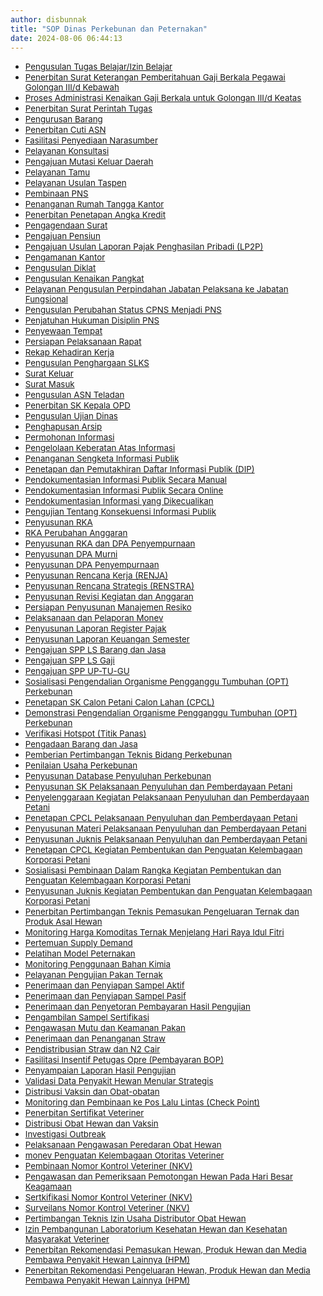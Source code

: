 ```yaml
---
author: disbunnak
title: "SOP Dinas Perkebunan dan Peternakan"
date: 2024-08-06 06:44:13
---
```

<ul>
<li><a href="https://drive.google.com/file/d/1ZX_QF40X-jqksgqyYNrECV7mA5f4j2S3/view?usp=drive_link" target="_blank" rel="noopener"><span style="font-size: 10pt;">Pengusulan Tugas Belajar/Izin Belajar</span></a></li>
<li><a href="https://drive.google.com/file/d/1cOONkeWBZSCUAiFMDnypBznrQ2shjg_1/view?usp=drive_link" target="_blank" rel="noopener"><span style="font-size: 10pt;"><span style="font-size: 13.3333px;">Penerbitan Surat Keterangan Pemberitahuan Gaji Berkala Pegawai Golongan III/d Kebawah</span></span></a></li>
<li><a href="https://drive.google.com/file/d/123YX1_YwLpToBaYhceOGCk5nH3dWwq9n/view?usp=drive_link" target="_blank" rel="noopener"><span style="font-size: 10pt;">Proses Administrasi Kenaikan Gaji Berkala untuk Golongan III/d Keatas</span></a></li>
<li><a href="https://drive.google.com/file/d/1zYLSV4nDluksHXAm1UskMaqZex-24G4L/view?usp=drive_link" target="_blank" rel="noopener"><span style="font-size: 10pt;">Penerbitan Surat Perintah Tugas</span></a></li>
<li><a href="https://drive.google.com/file/d/129DJBus8vTdFxOOuIb-tkfl08s6atuB4/view?usp=drive_link" target="_blank" rel="noopener"><span style="font-size: 10pt;">Pengurusan Barang</span></a></li>
<li><a href="https://drive.google.com/file/d/1LGAE41MnNgi7q9ZY_MU6XTQMGZyJL--l/view?usp=drive_link" target="_blank" rel="noopener"><span style="font-size: 10pt;">Penerbitan Cuti ASN</span></a></li>
<li><a href="https://drive.google.com/file/d/1Nn-epPic06SD2kx1WCPNPwQjV6e_Tut8/view?usp=drive_link" target="_blank" rel="noopener"><span style="font-size: 10pt;">Fasilitasi Penyediaan Narasumber</span></a></li>
<li><a href="https://drive.google.com/file/d/18v3KJRNMT2y5mLEGNhq2rbfN7r4VfkTq/view?usp=drive_link" target="_blank" rel="noopener"><span style="font-size: 10pt;">Pelayanan Konsultasi</span></a></li>
<li><a href="https://drive.google.com/file/d/1bVwN7vaUWeMNoQuI55JRF_cCitOyIhxf/view?usp=drive_link" target="_blank" rel="noopener"><span style="font-size: 10pt;">Pengajuan Mutasi Keluar Daerah</span></a></li>
<li><a href="https://drive.google.com/file/d/15DW1uJu7Kg7TGxKtqqQ1ALaTAI81ufPh/view?usp=drive_link" target="_blank" rel="noopener"><span style="font-size: 10pt;">Pelayanan Tamu</span></a></li>
<li><a href="https://drive.google.com/file/d/1L3p5sCM_XqUyrYe6FY83UGQSmPRk8hDo/view?usp=drive_link" target="_blank" rel="noopener"><span style="font-size: 10pt;">Pelayanan Usulan Taspen</span></a></li>
<li><a href="https://drive.google.com/file/d/1JAow_DaB_gzADK8C4xw3bOA9rgf2eE5n/view?usp=drive_link" target="_blank" rel="noopener"><span style="font-size: 10pt;">Pembinaan PNS</span></a></li>
<li><a href="https://drive.google.com/file/d/1NfmZeokAjJWYDj44xsin06Z2NvwQkMGE/view?usp=drive_link" target="_blank" rel="noopener"><span style="font-size: 10pt;">Penanganan Rumah Tangga Kantor</span></a></li>
<li><a href="https://drive.google.com/file/d/1NdwHIMnx9dcuQrwMUF0l89MGKQLJrSOu/view?usp=drive_link" target="_blank" rel="noopener"><span style="font-size: 10pt;">Penerbitan Penetapan Angka Kredit</span></a></li>
<li><a href="https://drive.google.com/file/d/14hPpPy9kOFAlkoHF5Qkld_JwQr4IcdCQ/view?usp=drive_link" target="_blank" rel="noopener"><span style="font-size: 10pt;">Pengagendaan Surat</span></a></li>
<li><a href="https://drive.google.com/file/d/1PSGC6CHepB_Ik8l1onrz3tV43NHoA2Nl/view?usp=drive_link" target="_blank" rel="noopener"><span style="font-size: 10pt;">Pengajuan Pensiun</span></a></li>
<li><a href="https://drive.google.com/file/d/1DPar3Qvz6mW54SOCpW66yjYArMbtuGDp/view?usp=drive_link" target="_blank" rel="noopener"><span style="font-size: 10pt;">Pengajuan Usulan Laporan Pajak Penghasilan Pribadi (LP2P)</span></a></li>
<li><a href="https://drive.google.com/file/d/1z6DKRGiqmgdluaVk_ltAhUbNgL0nCFCg/view?usp=drive_link" target="_blank" rel="noopener"><span style="font-size: 10pt;">Pengamanan Kantor</span></a></li>
<li><a href="https://drive.google.com/file/d/19Xwiwlh0Si7WkANiXnghsJsqUqXewPas/view?usp=drive_link" target="_blank" rel="noopener"><span style="font-size: 10pt;">Pengusulan Diklat</span></a></li>
<li><a href="https://drive.google.com/file/d/1VLD1QOlRx7vBWVEugWXwAVmwutDXUiU5/view?usp=drive_link" target="_blank" rel="noopener"><span style="font-size: 10pt;">Pengusulan Kenaikan Pangkat</span></a></li>
<li><a href="https://drive.google.com/file/d/1geG2XbFZo3IwFmBtuermMG19tz_SDX6V/view?usp=drive_link" target="_blank" rel="noopener"><span style="font-size: 10pt;">Pelayanan Pengusulan Perpindahan Jabatan Pelaksana ke Jabatan Fungsional</span></a></li>
<li><a href="https://drive.google.com/file/d/1_iL_cw0WvbjBc0LUS5G5jeTaLLZmELzS/view?usp=drive_link" target="_blank" rel="noopener"><span style="font-size: 10pt;">Pengusulan Perubahan Status CPNS Menjadi PNS</span></a></li>
<li><a href="https://drive.google.com/file/d/1V6gW_gGoCS5mRpQPIRaNlWELmum4jJbF/view?usp=drive_link" target="_blank" rel="noopener"><span style="font-size: 10pt;">Penjatuhan Hukuman Disiplin PNS</span></a></li>
<li><a href="https://drive.google.com/file/d/1tnjBZ7W3PjL1w9syNBTBT1Nk2Q5nZABS/view?usp=drive_link" target="_blank" rel="noopener"><span style="font-size: 10pt;">Penyewaan Tempat</span></a></li>
<li><a href="https://drive.google.com/file/d/1uPXzHqJFjSe3UHeXLpVASdvH-dPHW6O8/view?usp=drive_link" target="_blank" rel="noopener"><span style="font-size: 10pt;">Persiapan Pelaksanaan Rapat</span></a></li>
<li><a href="https://drive.google.com/file/d/1gU6r3tXMTtIgQzs6o9YBcdqEDf2iXzDx/view?usp=drive_link" target="_blank" rel="noopener"><span style="font-size: 10pt;">Rekap Kehadiran Kerja</span></a></li>
<li><a href="https://drive.google.com/file/d/1SgroO8AzxYUYlDALymUE31z63u2XfxTi/view?usp=drive_link" target="_blank" rel="noopener"><span style="font-size: 10pt;">Pengusulan Penghargaan SLKS</span></a></li>
<li><a href="https://drive.google.com/file/d/1AZWJcQA_vI03NkDV0SOa576P6PB0zu8P/view?usp=drive_link" target="_blank" rel="noopener"><span style="font-size: 10pt;">Surat Keluar</span></a></li>
<li><a href="https://drive.google.com/file/d/14JsWzBz52KCsnNW-BbDAvVnuoNiaN22l/view?usp=drive_link" target="_blank" rel="noopener"><span style="font-size: 10pt;">Surat Masuk</span></a></li>
<li><a href="https://drive.google.com/file/d/1wn0zNO3nH2dcF-T_TmQibGDdTYxtACdB/view?usp=drive_link" target="_blank" rel="noopener"><span style="font-size: 10pt;">Pengusulan ASN Teladan</span></a></li>
<li><a href="https://drive.google.com/file/d/1BBXslZcBjVNmuqsMClZzIHpi0_jiHxIC/view?usp=drive_link" target="_blank" rel="noopener"><span style="font-size: 10pt;">Penerbitan SK Kepala OPD</span></a></li>
<li><a href="https://drive.google.com/file/d/1DW0FPp2rxeSW1PV-5MJAWJc331AhTlxy/view?usp=drive_link" target="_blank" rel="noopener"><span style="font-size: 10pt;">Pengusulan Ujian Dinas</span></a></li>
<li><a href="https://drive.google.com/file/d/1mqgl4BOCnCXXNtXoQczsGx9Tk6OMlrKB/view?usp=drive_link" target="_blank" rel="noopener"><span style="font-size: 10pt;">Penghapusan Arsip</span></a></li>
<li><a href="https://drive.google.com/file/d/1AiscQfOxPbDf1FWpJtTZKJWaGhV1XAeC/view?usp=drive_link" target="_blank" rel="noopener"><span style="font-size: 10pt;">Permohonan Informasi</span></a></li>
<li><a href="https://drive.google.com/file/d/1gotmh3U59SxFyD6ANaA5qyatxVAsR6RP/view?usp=drive_link" target="_blank" rel="noopener"><span style="font-size: 10pt;">Pengelolaan Keberatan Atas Informasi</span></a></li>
<li><a href="https://drive.google.com/file/d/1qz98Bo0-asNVZTyjHxWGozGKDV-LSR2Y/view?usp=drive_link" target="_blank" rel="noopener"><span style="font-size: 10pt;">Penanganan Sengketa Informasi Publik</span></a></li>
<li><a href="https://drive.google.com/file/d/1yDndnu6rKXSrdD7PMfHiwFsMBhLi09P1/view?usp=drive_link" target="_blank" rel="noopener"><span style="font-size: 10pt;">Penetapan dan Pemutakhiran Daftar Informasi Publik (DIP)</span></a></li>
<li><a href="https://drive.google.com/file/d/1PbLu34OHoHuyTmyOiyvvDoHztDL0hPDS/view?usp=drive_link" target="_blank" rel="noopener"><span style="font-size: 10pt;">Pendokumentasian Informasi Publik Secara Manual</span></a></li>
<li><a href="https://drive.google.com/file/d/1wQaUjFxqA74JlPLB77DV6hKmuanMBpVk/view?usp=drive_link" target="_blank" rel="noopener"><span style="font-size: 10pt;">Pendokumentasian Informasi Publik Secara Online</span></a></li>
<li><a href="https://drive.google.com/file/d/1diUCv5IYeMYp-asvfMTmcEPicpMFImcn/view?usp=drive_link" target="_blank" rel="noopener"><span style="font-size: 10pt;">Pendokumentasian Informasi yang Dikecualikan</span></a></li>
<li><a href="https://drive.google.com/file/d/16uTwcXC6KKZAjbSZtIlVNVuH9VUYzrDZ/view?usp=drive_link" target="_blank" rel="noopener"><span style="font-size: 10pt;">Pengujian Tentang Konsekuensi Informasi Publik</span></a></li>
<li><a href="https://drive.google.com/file/d/1AgDwiHJGeefmqplYtIBMa5ZMkjBzAJZM/view?usp=drive_link" target="_blank" rel="noopener"><span style="font-size: 10pt;">Penyusunan RKA</span></a></li>
<li><a href="https://drive.google.com/file/d/1PlMFgPIkbn-7g-Dv7w3xEuftqu4_KNoD/view?usp=drive_link" target="_blank" rel="noopener"><span style="font-size: 10pt;">RKA Perubahan Anggaran</span></a></li>
<li><a href="https://drive.google.com/file/d/1hop3S3IEZqBtKwmCS6LGvXk5e1fb_UNv/view?usp=drive_link" target="_blank" rel="noopener"><span style="font-size: 10pt;">Penyusunan RKA dan DPA Penyempurnaan</span></a></li>
<li><a href="https://drive.google.com/file/d/1pkdAqcOgHXC8vbk3Gz4BiXtIylLTH6NF/view?usp=drive_link" target="_blank" rel="noopener"><span style="font-size: 10pt;">Penyusunan DPA Murni</span></a></li>
<li><a href="https://drive.google.com/file/d/1E3d5AErmVTl1g02hguLb-z9YPfjLFeQU/view?usp=drive_link" target="_blank" rel="noopener"><span style="font-size: 10pt;">Penyusunan DPA Penyempurnaan</span></a></li>
<li><a href="https://drive.google.com/file/d/10YajGNTWs7s6sbuX9irmujFFd1d_NOEg/view?usp=drive_link" target="_blank" rel="noopener"><span style="font-size: 10pt;">Penyusunan Rencana Kerja (RENJA)</span></a></li>
<li><a href="https://drive.google.com/file/d/1Iebcdj9g9JyDR4EnXzZyyTxmUPsjcyLJ/view?usp=drive_link" target="_blank" rel="noopener"><span style="font-size: 10pt;">Penyusunan Rencana Strategis (RENSTRA)</span></a></li>
<li><a href="https://drive.google.com/file/d/1mDzo16N0abZK5s2HUY-ZdVwpcFfwceDq/view?usp=drive_link" target="_blank" rel="noopener"><span style="font-size: 10pt;">Penyusunan Revisi Kegiatan dan Anggaran</span></a></li>
<li><a href="https://drive.google.com/file/d/1wLXHJOvJTKd37EmeFih1-LoWPl5yIAob/view?usp=drive_link" target="_blank" rel="noopener"><span style="font-size: 10pt;">Persiapan Penyusunan Manajemen Resiko</span></a></li>
<li><a href="https://drive.google.com/file/d/1clsLNJE9aiUwkGU4kc9xFRVhwmJTyPJZ/view?usp=drive_link" target="_blank" rel="noopener"><span style="font-size: 10pt;">Pelaksanaan dan Pelaporan Monev</span></a></li>
<li><a href="https://drive.google.com/file/d/1GlIa_GPIRnNgiZmlBCeZa1ESurnbMFbE/view?usp=drive_link" target="_blank" rel="noopener"><span style="font-size: 10pt;">Penyusunan Laporan Register Pajak</span></a></li>
<li><a href="https://drive.google.com/file/d/1ykwjGI3FZEix8tJetkK7TZkgW98ocnnd/view?usp=drive_link" target="_blank" rel="noopener"><span style="font-size: 10pt;">Penyusunan Laporan Keuangan Semester</span></a></li>
<li><a href="https://drive.google.com/file/d/1AxA4jSGni6Y9HNxb6PoPZsrXkWku4WFg/view?usp=drive_link" target="_blank" rel="noopener"><span style="font-size: 10pt;">Pengajuan SPP LS Barang dan Jasa</span></a></li>
<li><a href="https://drive.google.com/file/d/1z_LnldSaiac8BGI8Kqe7BypfCBLV3ya6/view?usp=drive_link" target="_blank" rel="noopener"><span style="font-size: 10pt;">Pengajuan SPP LS Gaji</span></a></li>
<li><a href="https://drive.google.com/file/d/15jZS_HpBhhgKnhMBE6fU5fhIJhSUL9Od/view?usp=drive_link" target="_blank" rel="noopener"><span style="font-size: 10pt;">Pengajuan SPP UP-TU-GU</span></a></li>
<li><a href="https://drive.google.com/file/d/12PjKIRfcGwcBQ7kayrC3LPaIxvji8n4y/view?usp=drive_link" target="_blank" rel="noopener"><span style="font-size: 10pt;">Sosialisasi Pengendalian Organisme Pengganggu Tumbuhan (OPT) Perkebunan</span></a></li>
<li><a href="https://drive.google.com/file/d/1a6rzpAmXsWCaswOeSRDiEhdxAoegUsjM/view?usp=drive_link" target="_blank" rel="noopener"><span style="font-size: 10pt;">Penetapan SK Calon Petani Calon Lahan (CPCL)</span></a></li>
<li><a href="https://drive.google.com/file/d/1bKsyZdE3Mi93XtjuyPSQtrUebFSWIMee/view?usp=drive_link" target="_blank" rel="noopener"><span style="font-size: 10pt;">Demonstrasi Pengendalian Organisme Pengganggu Tumbuhan (OPT) Perkebunan</span></a></li>
<li><a href="https://drive.google.com/file/d/1dDeIZAMHCEQ94_HCHur9xndD_aaJzVjK/view?usp=drive_link" target="_blank" rel="noopener"><span style="font-size: 10pt;">Verifikasi Hotspot (Titik Panas)</span></a></li>
<li><a href="https://drive.google.com/file/d/1jPQvniipP5npYKqXCW7vxoqhMf90RCOt/view?usp=drive_link" target="_blank" rel="noopener"><span style="font-size: 10pt;">Pengadaan Barang dan Jasa</span></a></li>
<li><a href="https://drive.google.com/file/d/1wzVPszs6CMgwkOUcjUXsZ4MAPGpBh4PB/view?usp=drive_link" target="_blank" rel="noopener"><span style="font-size: 10pt;">Pemberian Pertimbangan Teknis Bidang Perkebunan</span></a></li>
<li><a href="https://drive.google.com/file/d/1yQFzw7zuHYHUFX3t-xFAk8J6KGVyW0Ju/view?usp=drive_link" target="_blank" rel="noopener"><span style="font-size: 10pt;">Penilaian Usaha Perkebunan</span></a></li>
<li><a href="https://drive.google.com/file/d/1qLiU98PnFSxH446St0PCa00d4G3cA33y/view?usp=drive_link" target="_blank" rel="noopener"><span style="font-size: 10pt;">Penyusunan Database Penyuluhan Perkebunan</span></a></li>
<li><a href="https://drive.google.com/file/d/10oyzDbGDzyJZ_-m8h6PEBDI6h4Ni4-2H/view?usp=drive_link" target="_blank" rel="noopener"><span style="font-size: 10pt;">Penyusunan SK Pelaksanaan Penyuluhan dan Pemberdayaan Petani</span></a></li>
<li><a href="https://drive.google.com/file/d/1l_Ejgf_9kU-_g7DZDgyiVf6pX0ZiuVeJ/view?usp=drive_link" target="_blank" rel="noopener"><span style="font-size: 10pt;">Penyelenggaraan Kegiatan Pelaksanaan Penyuluhan dan Pemberdayaan Petani</span></a></li>
<li><a href="https://drive.google.com/file/d/1n_iEI7MB40kVnwdXTKWWWFjhCNGpDrsk/view?usp=drive_link" target="_blank" rel="noopener"><span style="font-size: 10pt;">Penetapan CPCL Pelaksanaan Penyuluhan dan Pemberdayaan Petani</span></a></li>
<li><a href="https://drive.google.com/file/d/1ldP_At-rsG0n_ZgEM-A6RIr3f-sqECjQ/view?usp=drive_link" target="_blank" rel="noopener"><span style="font-size: 10pt;">Penyusunan Materi Pelaksanaan Penyuluhan dan Pemberdayaan Petani</span></a></li>
<li><a href="https://drive.google.com/file/d/1ALO7v9sJbfAQPKLeYd6IPN7Pc_CTKdIm/view?usp=drive_link" target="_blank" rel="noopener"><span style="font-size: 10pt;">Penyusunan Juknis&nbsp;</span><span style="font-size: 13.3333px;">Pelaksanaan Penyuluhan dan Pemberdayaan Petani</span></a></li>
<li><a href="https://drive.google.com/file/d/1doIRM1Dk6sdwehbjVT2UZa2a-bzSIjil/view?usp=drive_link" target="_blank" rel="noopener"><span style="font-size: 13.3333px;">Penetapan CPCL Kegiatan Pembentukan dan Penguatan Kelembagaan Korporasi Petani</span></a></li>
<li><a href="https://drive.google.com/file/d/1GouHmsjgpC5oT-vaOSr_TJXak47e1O0H/view?usp=drive_link" target="_blank" rel="noopener"><span style="font-size: 13.3333px;">Sosialisasi Pembinaan Dalam Rangka Kegiatan Pembentukan dan Penguatan Kelembagaan Korporasi Petani</span></a></li>
<li><a href="https://drive.google.com/file/d/1okxZcKhFIstaMPpzAVrLHBXsEpEmYuf7/view?usp=drive_link" target="_blank" rel="noopener"><span style="font-size: 13.3333px;">Penyusunan Juknis Kegiatan Pembentukan dan Penguatan Kelembagaan Korporasi Petani</span></a></li>
<li><a href="https://drive.google.com/file/d/1e9ANgv6g_Zs3FhmthaTwgZLaZw6GIhNg/view?usp=drive_link" target="_blank" rel="noopener"><span style="font-size: 13.3333px;">Penerbitan Pertimbangan Teknis Pemasukan Pengeluaran Ternak dan Produk Asal Hewan</span></a></li>
<li><a href="https://drive.google.com/file/d/1Bw3TL06LIysI1XJ0cSuzh7PAH9kn7zRF/view?usp=drive_link" target="_blank" rel="noopener"><span style="font-size: 13.3333px;">Monitoring Harga Komoditas Ternak Menjelang Hari Raya Idul Fitri</span></a></li>
<li><a href="https://drive.google.com/file/d/1HieyZES20AwVQrq7NJCQYfelHCZuNpAY/view?usp=drive_link" target="_blank" rel="noopener"><span style="font-size: 13.3333px;">Pertemuan Supply Demand</span></a></li>
<li><a href="https://drive.google.com/file/d/1LSB99M0-OPwtei1MXqHH3kyWzqJVwaQ_/view?usp=drive_link" target="_blank" rel="noopener"><span style="font-size: 13.3333px;">Pelatihan Model Peternakan</span></a></li>
<li><a href="https://drive.google.com/file/d/1yHal6Zb0QJCLfeWB-WI8ZgSb0DF1b3C3/view?usp=drive_link" target="_blank" rel="noopener"><span style="font-size: 13.3333px;">Monitoring Penggunaan Bahan Kimia</span></a></li>
<li><a href="https://drive.google.com/file/d/1sTz7sfowDQe-3PFdzSKNU2faMAuwO5GC/view?usp=drive_link" target="_blank" rel="noopener"><span style="font-size: 13.3333px;">Pelayanan Pengujian Pakan Ternak</span></a></li>
<li><a href="https://drive.google.com/file/d/1OH8Oo_rcgIXbHkgQ_hhHu5aZulKdoTJN/view?usp=drive_link" target="_blank" rel="noopener"><span style="font-size: 13.3333px;">Penerimaan dan Penyiapan Sampel Aktif</span></a></li>
<li><a href="https://drive.google.com/file/d/1zcZBVrG4cvfWdBzbPbz_e2DGVFVHgIeo/view?usp=drive_link" target="_blank" rel="noopener"><span style="font-size: 13.3333px;">Penerimaan dan Penyiapan Sampel Pasif</span></a></li>
<li><a href="https://drive.google.com/file/d/1Lgnyppv6Yw6_s_uXN4vn7ZjWEn8d2g8r/view?usp=drive_link" target="_blank" rel="noopener"><span style="font-size: 13.3333px;">Penerimaan dan Penyetoran Pembayaran Hasil Pengujian</span></a></li>
<li><a href="https://drive.google.com/file/d/1MuEmYzS8qbOLZwIXHajQODKUtVrrDYOL/view?usp=drive_link" target="_blank" rel="noopener"><span style="font-size: 13.3333px;">Pengambilan Sampel Sertifikasi</span></a></li>
<li><a href="https://drive.google.com/file/d/15y0q0P7330-T_xm0mrUHjjysmGHG8qwF/view?usp=drive_link" target="_blank" rel="noopener"><span style="font-size: 13.3333px;">Pengawasan Mutu dan Keamanan Pakan</span></a></li>
<li><a href="https://drive.google.com/file/d/12L1fQ9k_yFeTxYlHQfPQ2B5BYG58QVAe/view?usp=drive_link" target="_blank" rel="noopener"><span style="font-size: 13.3333px;">Penerimaan dan Penanganan Straw</span></a></li>
<li><a href="https://drive.google.com/file/d/1wkeio8K4NHpWbEsCSxCjbQ1b8EcO_9Wy/view?usp=drive_link" target="_blank" rel="noopener"><span style="font-size: 13.3333px;">Pendistribusian Straw dan N2 Cair</span></a></li>
<li><a href="https://drive.google.com/file/d/1TmFyUpMRzoCDY8HHNSWA0v8KPjplS12v/view?usp=drive_link" target="_blank" rel="noopener"><span style="font-size: 13.3333px;">Fasilitasi Insentif Petugas Opre (Pembayaran BOP)</span></a></li>
<li><a href="https://drive.google.com/file/d/1mQazjY7kgGUkqc-gjY-EVMbhWxfvfGPU/view?usp=drive_link" target="_blank" rel="noopener"><span style="font-size: 13.3333px;">Penyampaian Laporan Hasil Pengujian</span></a></li>
<li><a href="https://drive.google.com/file/d/1nZrrnFAjSVSbO6t0XCKkaLZX-KQLFlUY/view?usp=drive_link" target="_blank" rel="noopener"><span style="font-size: 13.3333px;">Validasi Data Penyakit Hewan Menular Strategis</span></a></li>
<li><a href="https://drive.google.com/file/d/10tcnI4wEjHZkMTkZVGFLp3_ru0i-uxKN/view?usp=drive_link" target="_blank" rel="noopener"><span style="font-size: 13.3333px;">Distribusi Vaksin dan Obat-obatan</span></a></li>
<li><a href="https://drive.google.com/file/d/1tCjsyhnI68fbdcs-04k0eRUpse89yj6B/view?usp=drive_link" target="_blank" rel="noopener"><span style="font-size: 13.3333px;">Monitoring dan Pembinaan ke Pos Lalu Lintas (Check Point)</span></a></li>
<li><a href="https://drive.google.com/file/d/14of62Tc32s1ioFna8t6X-Al48YGv0wfI/view?usp=drive_link" target="_blank" rel="noopener"><span style="font-size: 13.3333px;">Penerbitan Sertifikat Veteriner</span></a></li>
<li><a href="https://drive.google.com/file/d/13wZ_tm3eq0magH6NEtTs4EbvezxRIGwi/view?usp=drive_link" target="_blank" rel="noopener"><span style="font-size: 13.3333px;">Distribusi Obat Hewan dan Vaksin</span></a></li>
<li><a href="https://drive.google.com/file/d/1qAPGu64SULxjB_rsGsyKYCU6t47ayCrx/view?usp=drive_link" target="_blank" rel="noopener"><span style="font-size: 13.3333px;">Investigasi Outbreak</span></a></li>
<li><a href="https://drive.google.com/file/d/1gBanr42W_c4D6DBJO-mILkb7o9dKcVeM/view?usp=drive_link" target="_blank" rel="noopener"><span style="font-size: 13.3333px;">Pelaksanaan Pengawasan Peredaran Obat Hewan</span></a></li>
<li><a href="https://drive.google.com/file/d/1fsD1WE7z-p5ZnkQQUxcXaeeiHqQYQLBY/view?usp=drive_link" target="_blank" rel="noopener"><span style="font-size: 13.3333px;">monev Penguatan Kelembagaan Otoritas Veteriner</span></a></li>
<li><a href="https://drive.google.com/file/d/10x0Jl9BMFAzegUwJ6LlnLZkCNiONaq2S/view?usp=drive_link" target="_blank" rel="noopener"><span style="font-size: 13.3333px;">Pembinaan Nomor Kontrol Veteriner (NKV)</span></a></li>
<li><a href="https://drive.google.com/file/d/1MFujUx0m6Stm6k_Q_nhZ87GRgUjxT_n7/view?usp=drive_link" target="_blank" rel="noopener"><span style="font-size: 13.3333px;">Pengawasan dan Pemeriksaan Pemotongan Hewan Pada Hari Besar Keagamaan</span></a></li>
<li><a href="https://drive.google.com/file/d/1NhHJgRIl58L0nJ6dxtG6dWFbh3HHZKUQ/view?usp=drive_link" target="_blank" rel="noopener"><span style="font-size: 13.3333px;">Sertkifikasi Nomor Kontrol Veteriner (NKV)</span></a></li>
<li><a href="https://drive.google.com/file/d/1m8Hp98L5UwSH5nNSVUsCiVhvxUzKQ_KK/view?usp=drive_link" target="_blank" rel="noopener"><span style="font-size: 13.3333px;">Surveilans Nomor Kontrol Veteriner (NKV)</span></a></li>
<li><a href="https://drive.google.com/file/d/1rpfRy9QVl55v52PPyFwfAG7jomct-CCI/view?usp=drive_link" target="_blank" rel="noopener"><span style="font-size: 13.3333px;">Pertimbangan Teknis Izin Usaha Distributor Obat Hewan</span></a></li>
<li><a href="https://drive.google.com/file/d/18Xo4Mmv67ipmgpi2Z4IlYEzYC1_bnyRb/view?usp=drive_link" target="_blank" rel="noopener"><span style="font-size: 13.3333px;">Izin Pembangunan Laboratorium Kesehatan Hewan dan Kesehatan Masyarakat Veteriner</span></a></li>
<li><a href="https://drive.google.com/file/d/1JLJ0V20V8tHuJIiU3VJ9QlGER5JfSSJf/view?usp=drive_link" target="_blank" rel="noopener"><span style="font-size: 13.3333px;">Penerbitan Rekomendasi Pemasukan Hewan, Produk Hewan dan Media Pembawa Penyakit Hewan Lainnya (HPM)</span></a></li>
<li><a href="https://drive.google.com/file/d/1PmGlBURPgrzi58D-aJdsU-vCiOmwG-5h/view?usp=drive_link" target="_blank" rel="noopener"><span style="font-size: 13.3333px;">Penerbitan Rekomendasi Pengeluaran Hewan, Produk Hewan dan Media Pembawa Penyakit Hewan Lainnya (HPM)</span></a></li>
</ul>
